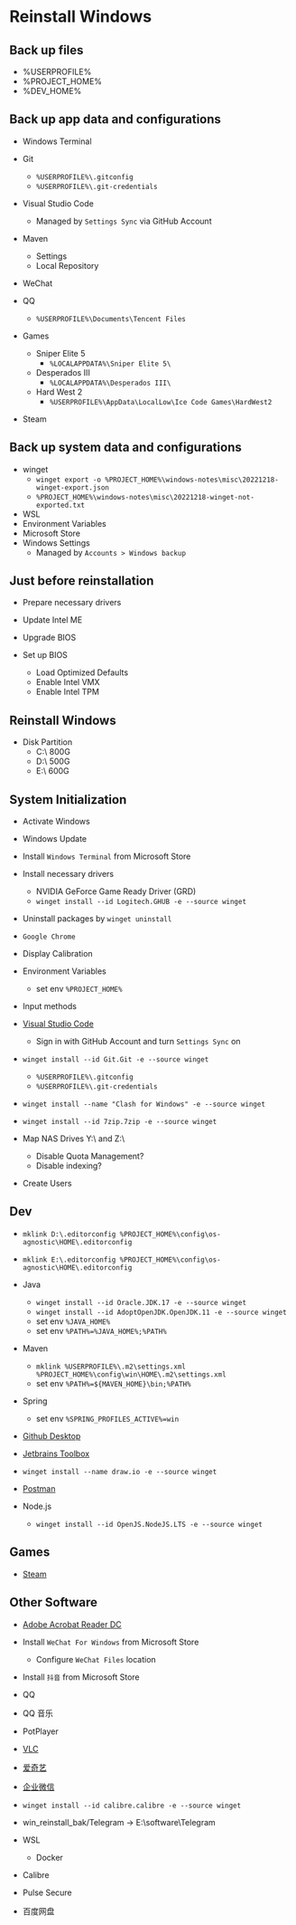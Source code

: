 # Reinstall Windows

## Back up files

- %USERPROFILE%
- %PROJECT_HOME%
- %DEV_HOME%

## Back up app data and configurations

- Windows Terminal
- Git
  - `%USERPROFILE%\.gitconfig`
  - `%USERPROFILE%\.git-credentials`
- Visual Studio Code
  - Managed by `Settings Sync` via GitHub Account
- Maven
  - Settings
  - Local Repository
- WeChat
- QQ
  - `%USERPROFILE%\Documents\Tencent Files`

- Games
  - Sniper Elite 5
    - `%LOCALAPPDATA%\Sniper Elite 5\`
  - Desperados III
    - `%LOCALAPPDATA%\Desperados III\`
  - Hard West 2
    - `%USERPROFILE%\AppData\LocalLow\Ice Code Games\HardWest2`
- Steam

## Back up system data and configurations

- winget
  - `winget export -o %PROJECT_HOME%\windows-notes\misc\20221218-winget-export.json`
  - `%PROJECT_HOME%\windows-notes\misc\20221218-winget-not-exported.txt`
- WSL
- Environment Variables
- Microsoft Store
- Windows Settings
  - Managed by `Accounts > Windows backup`

## Just before reinstallation

- Prepare necessary drivers

- Update Intel ME
- Upgrade BIOS
- Set up BIOS
  - Load Optimized Defaults
  - Enable Intel VMX
  - Enable Intel TPM

## Reinstall Windows

- Disk Partition
  - C:\ 800G
  - D:\ 500G
  - E:\ 600G

## System Initialization

- Activate Windows
- Windows Update

- Install `Windows Terminal` from Microsoft Store

- Install necessary drivers
  - NVIDIA GeForce Game Ready Driver (GRD)
  - `winget install --id Logitech.GHUB -e --source winget`

- Uninstall packages by `winget uninstall`

- `Google Chrome`

- Display Calibration

- Environment Variables
  - set env `%PROJECT_HOME%`

- Input methods

- [Visual Studio Code](https://code.visualstudio.com/download)
  - Sign in with GitHub Account and turn `Settings Sync` on

- `winget install --id Git.Git -e --source winget`
  - `%USERPROFILE%\.gitconfig`
  - `%USERPROFILE%\.git-credentials`

- `winget install --name "Clash for Windows" -e --source winget`

- `winget install --id 7zip.7zip -e --source winget`

- Map NAS Drives Y:\ and Z:\
  - Disable Quota Management?
  - Disable indexing?

- Create Users

## Dev

- `mklink D:\.editorconfig %PROJECT_HOME%\config\os-agnostic\HOME\.editorconfig`
- `mklink E:\.editorconfig %PROJECT_HOME%\config\os-agnostic\HOME\.editorconfig`

- Java
  - `winget install --id Oracle.JDK.17 -e --source winget`
  - `winget install --id AdoptOpenJDK.OpenJDK.11 -e --source winget`
  - set env `%JAVA_HOME%`
  - set env `%PATH%=%JAVA_HOME%;%PATH%`

- Maven
  - `mklink %USERPROFILE%\.m2\settings.xml %PROJECT_HOME%\config\win\HOME\.m2\settings.xml`
  - set env `%PATH%=${MAVEN_HOME}\bin;%PATH%`

- Spring
  - set env `%SPRING_PROFILES_ACTIVE%=win`

- [Github Desktop](https://desktop.github.com/)
- [Jetbrains Toolbox](https://www.jetbrains.com/toolbox-app/)
- `winget install --name draw.io -e --source winget`
- [Postman](https://www.postman.com/downloads/)

- Node.js
  - `winget install --id OpenJS.NodeJS.LTS -e --source winget`

## Games

- [Steam](https://store.steampowered.com/about/)

## Other Software

- [Adobe Acrobat Reader DC](https://get.adobe.com/reader/)

- Install `WeChat For Windows` from Microsoft Store
  - Configure `WeChat Files` location

- Install `抖音` from Microsoft Store
- QQ
- QQ 音乐
- PotPlayer
- [VLC](https://www.videolan.org/vlc/)
- [爱奇艺](https://www.iqiyi.com/)

- [企业微信](https://work.weixin.qq.com/#indexDownload)

- `winget install --id calibre.calibre -e --source winget`

- win_reinstall_bak/Telegram -> E:\software\Telegram

- WSL
  - Docker
- Calibre
- Pulse Secure
- 百度网盘
